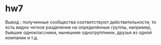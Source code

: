 # hw7
Вывод : полученные сообщества соответствуют действительности, то есть видно четкое разделение на определённые группы, например, бывшие одноклассники, нынешние одногруппники, друзья из одной компании и т.д.
